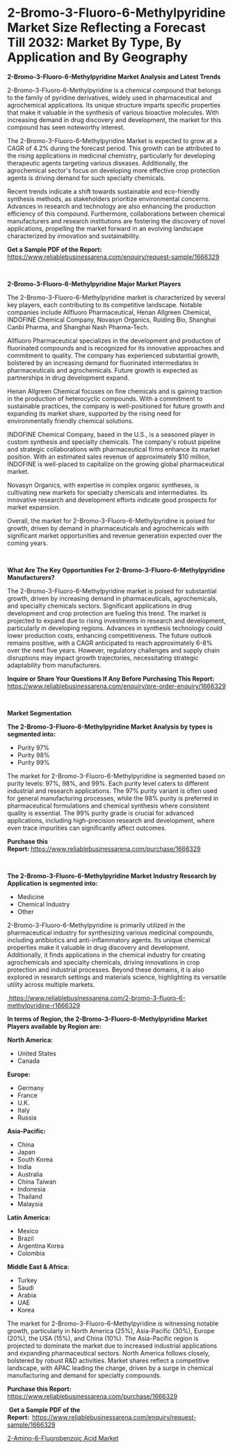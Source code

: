 <p><h1>2-Bromo-3-Fluoro-6-Methylpyridine Market Size Reflecting a Forecast Till 2032: Market By Type, By Application and By Geography</h1></p><p><strong>2-Bromo-3-Fluoro-6-Methylpyridine Market Analysis and Latest Trends</strong></p>
<p><p>2-Bromo-3-Fluoro-6-Methylpyridine is a chemical compound that belongs to the family of pyridine derivatives, widely used in pharmaceutical and agrochemical applications. Its unique structure imparts specific properties that make it valuable in the synthesis of various bioactive molecules. With increasing demand in drug discovery and development, the market for this compound has seen noteworthy interest.</p><p>The 2-Bromo-3-Fluoro-6-Methylpyridine Market is expected to grow at a CAGR of 4.2% during the forecast period. This growth can be attributed to the rising applications in medicinal chemistry, particularly for developing therapeutic agents targeting various diseases. Additionally, the agrochemical sector's focus on developing more effective crop protection agents is driving demand for such specialty chemicals. </p><p>Recent trends indicate a shift towards sustainable and eco-friendly synthesis methods, as stakeholders prioritize environmental concerns. Advances in research and technology are also enhancing the production efficiency of this compound. Furthermore, collaborations between chemical manufacturers and research institutions are fostering the discovery of novel applications, propelling the market forward in an evolving landscape characterized by innovation and sustainability.</p></p>
<p><strong>Get a Sample PDF of the Report:&nbsp;</strong> <a href="https://www.reliablebusinessarena.com/enquiry/request-sample/1666329?utm_campaign=3173&utm_medium=2&utm_source=Github&utm_content=ia&utm_term=02042025&utm_id=2-bromo-3-fluoro-6-methylpyridine">https://www.reliablebusinessarena.com/enquiry/request-sample/1666329</a></p>
<p>&nbsp;</p>
<p><strong>2-Bromo-3-Fluoro-6-Methylpyridine Major Market Players</strong></p>
<p><p>The 2-Bromo-3-Fluoro-6-Methylpyridine market is characterized by several key players, each contributing to its competitive landscape. Notable companies include Allfluoro Pharmaceutical, Henan Allgreen Chemical, INDOFINE Chemical Company, Novasyn Organics, Ruiding Bio, Shanghai Canbi Pharma, and Shanghai Nash Pharma-Tech.</p><p>Allfluoro Pharmaceutical specializes in the development and production of fluorinated compounds and is recognized for its innovative approaches and commitment to quality. The company has experienced substantial growth, bolstered by an increasing demand for fluorinated intermediates in pharmaceuticals and agrochemicals. Future growth is expected as partnerships in drug development expand.</p><p>Henan Allgreen Chemical focuses on fine chemicals and is gaining traction in the production of heterocyclic compounds. With a commitment to sustainable practices, the company is well-positioned for future growth and expanding its market share, supported by the rising need for environmentally friendly chemical solutions.</p><p>INDOFINE Chemical Company, based in the U.S., is a seasoned player in custom synthesis and specialty chemicals. The company's robust pipeline and strategic collaborations with pharmaceutical firms enhance its market position. With an estimated sales revenue of approximately $10 million, INDOFINE is well-placed to capitalize on the growing global pharmaceutical market.</p><p>Novasyn Organics, with expertise in complex organic syntheses, is cultivating new markets for specialty chemicals and intermediates. Its innovative research and development efforts indicate good prospects for market expansion.</p><p>Overall, the market for 2-Bromo-3-Fluoro-6-Methylpyridine is poised for growth, driven by demand in pharmaceuticals and agrochemicals with significant market opportunities and revenue generation expected over the coming years.</p></p>
<p>&nbsp;</p>
<p><strong>What Are The Key Opportunities For 2-Bromo-3-Fluoro-6-Methylpyridine Manufacturers?</strong></p>
<p><p>The 2-Bromo-3-Fluoro-6-Methylpyridine market is poised for substantial growth, driven by increasing demand in pharmaceuticals, agrochemicals, and specialty chemicals sectors. Significant applications in drug development and crop protection are fueling this trend. The market is projected to expand due to rising investments in research and development, particularly in developing regions. Advances in synthesis technology could lower production costs, enhancing competitiveness. The future outlook remains positive, with a CAGR anticipated to reach approximately 6-8% over the next five years. However, regulatory challenges and supply chain disruptions may impact growth trajectories, necessitating strategic adaptability from manufacturers.</p></p>
<p><strong>Inquire or Share Your Questions If Any Before Purchasing This Report:</strong> <a href="https://www.reliablebusinessarena.com/enquiry/pre-order-enquiry/1666329?utm_campaign=3173&utm_medium=2&utm_source=Github&utm_content=ia&utm_term=02042025&utm_id=2-bromo-3-fluoro-6-methylpyridine">https://www.reliablebusinessarena.com/enquiry/pre-order-enquiry/1666329</a></p>
<p>&nbsp;</p>
<p><strong>Market Segmentation</strong></p>
<p><strong>The 2-Bromo-3-Fluoro-6-Methylpyridine Market Analysis by types is segmented into:</strong></p>
<p><ul><li>Purity 97%</li><li>Purity 98%</li><li>Purity 99%</li></ul></p>
<p><p>The market for 2-Bromo-3-Fluoro-6-Methylpyridine is segmented based on purity levels: 97%, 98%, and 99%. Each purity level caters to different industrial and research applications. The 97% purity variant is often used for general manufacturing processes, while the 98% purity is preferred in pharmaceutical formulations and chemical synthesis where consistent quality is essential. The 99% purity grade is crucial for advanced applications, including high-precision research and development, where even trace impurities can significantly affect outcomes.</p></p>
<p><strong>Purchase this Report:&nbsp;</strong><a href="https://www.reliablebusinessarena.com/purchase/1666329?utm_campaign=3173&utm_medium=2&utm_source=Github&utm_content=ia&utm_term=02042025&utm_id=2-bromo-3-fluoro-6-methylpyridine">https://www.reliablebusinessarena.com/purchase/1666329</a></p>
<p>&nbsp;</p>
<p><strong>The 2-Bromo-3-Fluoro-6-Methylpyridine Market Industry Research by Application is segmented into:</strong></p>
<p><ul><li>Medicine</li><li>Chemical Industry</li><li>Other</li></ul></p>
<p><p>2-Bromo-3-Fluoro-6-Methylpyridine is primarily utilized in the pharmaceutical industry for synthesizing various medicinal compounds, including antibiotics and anti-inflammatory agents. Its unique chemical properties make it valuable in drug discovery and development. Additionally, it finds applications in the chemical industry for creating agrochemicals and specialty chemicals, driving innovations in crop protection and industrial processes. Beyond these domains, it is also explored in research settings and materials science, highlighting its versatile utility across multiple markets.</p></p>
<p><a href="https://www.reliablebusinessarena.com/2-bromo-3-fluoro-6-methylpyridine-r1666329?utm_campaign=3173&utm_medium=2&utm_source=Github&utm_content=ia&utm_term=02042025&utm_id=2-bromo-3-fluoro-6-methylpyridine">&nbsp;https://www.reliablebusinessarena.com/2-bromo-3-fluoro-6-methylpyridine-r1666329</a></p>
<p><strong>In terms of Region, the 2-Bromo-3-Fluoro-6-Methylpyridine Market Players available by Region are:</strong></p>
<p>
    <p> <strong> North America: </strong>
        <ul>
            <li>United States</li>
            <li>Canada</li>
        </ul>
        </p> 
    <p> <strong> Europe: </strong>
        <ul>
            <li>Germany</li>
            <li>France</li>
            <li>U.K.</li>
            <li>Italy</li>
            <li>Russia</li>
        </ul>
        </p> 
    <p> <strong> Asia-Pacific: </strong>
        <ul>
            <li>China</li>
            <li>Japan</li>
            <li>South Korea</li>
            <li>India</li>
            <li>Australia</li>
            <li>China Taiwan</li>
            <li>Indonesia</li>
            <li>Thailand</li>
            <li>Malaysia</li>
        </ul>
        </p> 
    <p> <strong> Latin America: </strong>
        <ul>
            <li>Mexico</li>
            <li>Brazil</li>
            <li>Argentina Korea</li>
            <li>Colombia</li>
        </ul>
        </p> 
    <p> <strong> Middle East & Africa: </strong>
        <ul>
            <li>Turkey</li>
            <li>Saudi</li>
            <li>Arabia</li>
            <li>UAE</li>
            <li>Korea</li>
        </ul>
    </p>
    </p>
<p><p>The market for 2-Bromo-3-Fluoro-6-Methylpyridine is witnessing notable growth, particularly in North America (25%), Asia-Pacific (30%), Europe (20%), the USA (15%), and China (10%). The Asia-Pacific region is projected to dominate the market due to increased industrial applications and expanding pharmaceutical sectors. North America follows closely, bolstered by robust R&D activities. Market shares reflect a competitive landscape, with APAC leading the charge, driven by a surge in chemical manufacturing and demand for specialty compounds.</p></p>
<p><strong>Purchase this Report: </strong><a href="https://www.reliablebusinessarena.com/purchase/1666329?utm_campaign=3173&utm_medium=2&utm_source=Github&utm_content=ia&utm_term=02042025&utm_id=2-bromo-3-fluoro-6-methylpyridine">https://www.reliablebusinessarena.com/purchase/1666329</a></p>
<p>&nbsp;<strong>Get a Sample PDF of the Report:&nbsp;&nbsp;</strong><a href="https://www.reliablebusinessarena.com/enquiry/request-sample/1666329?utm_campaign=3173&utm_medium=2&utm_source=Github&utm_content=ia&utm_term=02042025&utm_id=2-bromo-3-fluoro-6-methylpyridine">https://www.reliablebusinessarena.com/enquiry/request-sample/1666329</a></p>
<p><strong></strong></p>
<p><p><a href="https://github.com/geyangvayora/Market-Research-Report-List-1/blob/main/2-amino-6-fluorobenzoic-acid-market.md?utm_campaign=3173&utm_medium=2&utm_source=Github&utm_content=ia&utm_term=02042025&utm_id=2-bromo-3-fluoro-6-methylpyridine">2-Amino-6-Fluorobenzoic Acid Market</a></p></p>